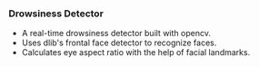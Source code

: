 ### Drowsiness Detector

- A real-time drowsiness detector built with opencv.
- Uses dlib's frontal face detector to recognize faces.
- Calculates eye aspect ratio with the help of facial landmarks.
